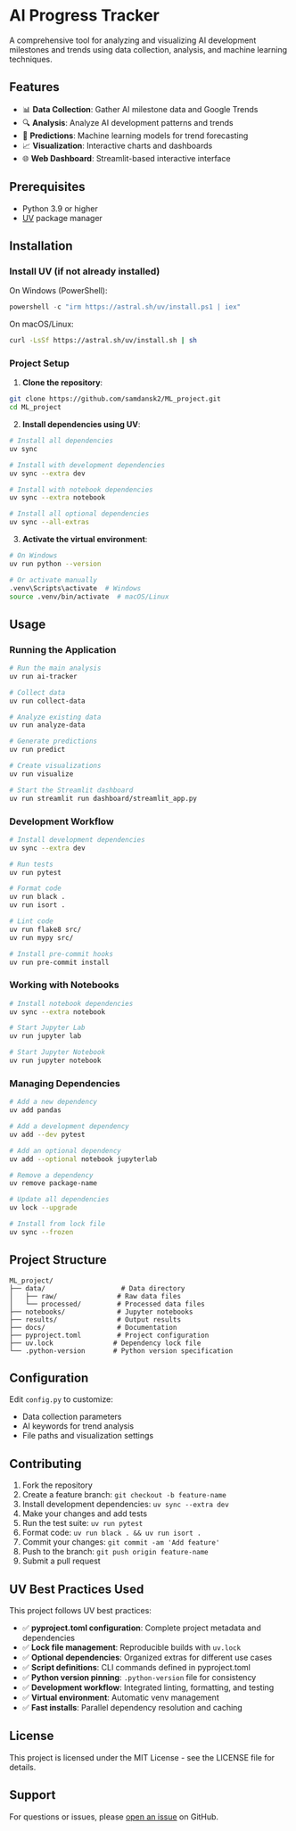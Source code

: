 # AI Progress Tracker

A comprehensive tool for analyzing and visualizing AI development milestones and trends using data collection, analysis, and machine learning techniques.

## Features

- 📊 **Data Collection**: Gather AI milestone data and Google Trends
- 🔍 **Analysis**: Analyze AI development patterns and trends
- 🤖 **Predictions**: Machine learning models for trend forecasting
- 📈 **Visualization**: Interactive charts and dashboards
- 🌐 **Web Dashboard**: Streamlit-based interactive interface

## Prerequisites

- Python 3.9 or higher
- [UV](https://docs.astral.sh/uv/) package manager

## Installation

### Install UV (if not already installed)

On Windows (PowerShell):
```powershell
powershell -c "irm https://astral.sh/uv/install.ps1 | iex"
```

On macOS/Linux:
```bash
curl -LsSf https://astral.sh/uv/install.sh | sh
```

### Project Setup

1. **Clone the repository**:
```bash
git clone https://github.com/samdansk2/ML_project.git
cd ML_project
```

2. **Install dependencies using UV**:
```bash
# Install all dependencies
uv sync

# Install with development dependencies
uv sync --extra dev

# Install with notebook dependencies
uv sync --extra notebook

# Install all optional dependencies
uv sync --all-extras
```

3. **Activate the virtual environment**:
```bash
# On Windows
uv run python --version

# Or activate manually
.venv\Scripts\activate  # Windows
source .venv/bin/activate  # macOS/Linux
```

## Usage

### Running the Application

```bash
# Run the main analysis
uv run ai-tracker

# Collect data
uv run collect-data

# Analyze existing data
uv run analyze-data

# Generate predictions
uv run predict

# Create visualizations
uv run visualize

# Start the Streamlit dashboard
uv run streamlit run dashboard/streamlit_app.py
```

### Development Workflow

```bash
# Install development dependencies
uv sync --extra dev

# Run tests
uv run pytest

# Format code
uv run black .
uv run isort .

# Lint code
uv run flake8 src/
uv run mypy src/

# Install pre-commit hooks
uv run pre-commit install
```

### Working with Notebooks

```bash
# Install notebook dependencies
uv sync --extra notebook

# Start Jupyter Lab
uv run jupyter lab

# Start Jupyter Notebook
uv run jupyter notebook
```

### Managing Dependencies

```bash
# Add a new dependency
uv add pandas

# Add a development dependency
uv add --dev pytest

# Add an optional dependency
uv add --optional notebook jupyterlab

# Remove a dependency
uv remove package-name

# Update all dependencies
uv lock --upgrade

# Install from lock file
uv sync --frozen
```

## Project Structure

```
ML_project/
├── data/                   # Data directory
│   ├── raw/               # Raw data files
│   └── processed/         # Processed data files
├── notebooks/             # Jupyter notebooks
├── results/               # Output results
├── docs/                  # Documentation
├── pyproject.toml         # Project configuration
├── uv.lock               # Dependency lock file
└── .python-version       # Python version specification
```

## Configuration

Edit `config.py` to customize:
- Data collection parameters
- AI keywords for trend analysis
- File paths and visualization settings

## Contributing

1. Fork the repository
2. Create a feature branch: `git checkout -b feature-name`
3. Install development dependencies: `uv sync --extra dev`
4. Make your changes and add tests
5. Run the test suite: `uv run pytest`
6. Format code: `uv run black . && uv run isort .`
7. Commit your changes: `git commit -am 'Add feature'`
8. Push to the branch: `git push origin feature-name`
9. Submit a pull request

## UV Best Practices Used

This project follows UV best practices:

- ✅ **pyproject.toml configuration**: Complete project metadata and dependencies
- ✅ **Lock file management**: Reproducible builds with `uv.lock`
- ✅ **Optional dependencies**: Organized extras for different use cases
- ✅ **Script definitions**: CLI commands defined in pyproject.toml
- ✅ **Python version pinning**: `.python-version` file for consistency
- ✅ **Development workflow**: Integrated linting, formatting, and testing
- ✅ **Virtual environment**: Automatic venv management
- ✅ **Fast installs**: Parallel dependency resolution and caching

## License

This project is licensed under the MIT License - see the LICENSE file for details.

## Support

For questions or issues, please [open an issue](https://github.com/samdansk2/ML_project/issues) on GitHub.